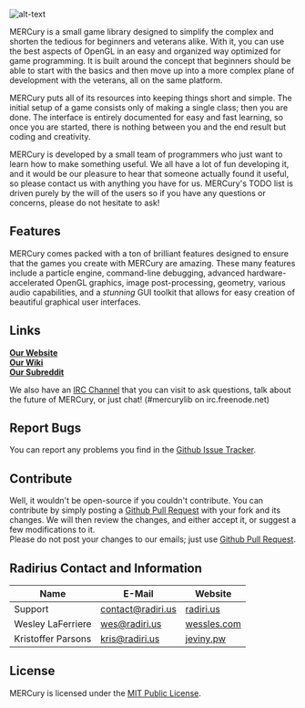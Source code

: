 ![alt-text](http://puu.sh/9Pa1h/ffa7dd4d8f.png)  

MERCury is a small game library designed to simplify the complex and shorten the tedious for beginners and veterans alike. With it, you can use the best aspects of OpenGL in an easy and organized way optimized for game programming. It is built around the concept that beginners should be able to start with the basics and then move up into a more complex plane of development with the veterans, all on the same platform.  

MERCury puts all of its resources into keeping things short and simple. The initial setup of a game consists only of making a single class; then you are done. The interface is entirely documented for easy and fast learning, so once you are started, there is nothing between you and the end result but coding and creativity. 

MERCury is developed by a small team of programmers who just want to learn how to make something useful. We all have a lot of fun developing it, and it would be our pleasure to hear that someone actually found it useful, so please contact us with anything you have for us. MERCury's TODO list is driven purely by the will of the users so if you have any questions or concerns, please do not hesitate to ask!  

## Features
MERCury comes packed with a ton of brilliant features designed to ensure that the games you create with MERCury are amazing. These many features include a particle engine, command-line debugging, advanced hardware-accelerated OpenGL graphics, image post-processing, geometry, various audio capabilities, and a *stunning* GUI toolkit that allows for easy creation of beautiful graphical user interfaces.

## Links
**[Our Website](http://merc.radiri.us/)**  
**[Our Wiki](https://github.com/weslgames/MERCury/wiki/)**  
**[Our Subreddit](http://www.reddit.com/r/mercurylib/)**  

We also have an [IRC Channel](http://webchat.freenode.net/?channels=#mercurylib) that you can visit to ask questions, talk about the future of MERCury, or just chat! (#mercurylib on irc.freenode.net)

## Report Bugs
You can report any problems you find in the [Github Issue Tracker](https://github.com/Radirius/MERCury/issues).

## Contribute
Well, it wouldn't be open-source if you couldn't contribute. 
You can contribute by simply posting a [Github Pull Request](https://github.com/Radirius/MERCury/pulls) with your fork and its changes. We will then review the changes, and either accept it, or suggest a few modifications to it.  
Please do not post your changes to our emails; just use [Github Pull Request](https://github.com/Radirius/MERCury/pulls).

## Radirius Contact and Information
| Name                   | E-Mail            | Website                               |
|------------------------|-------------------|---------------------------------------|
| Support                | contact@radiri.us | [radiri.us](http://radiri.us/)        |
| Wesley LaFerriere      | wes@radiri.us     | [wessles.com](http://wessles.com/)    |
| Kristoffer Parsons     | kris@radiri.us    | [jeviny.pw](http://jeviny.pw/)        |

## License
MERCury is licensed under the [MIT Public License](http://opensource.org/licenses/MIT).
